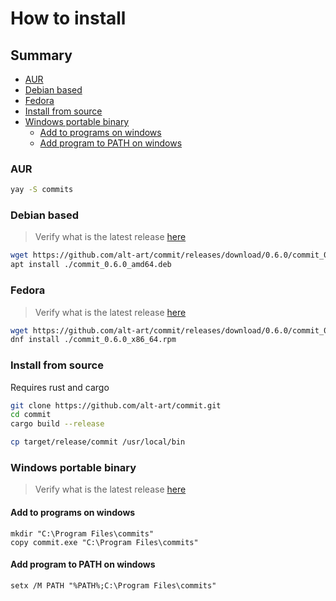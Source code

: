 # How to install

## Summary

- [AUR](#aur)
- [Debian based](#debian-based)
- [Fedora](#fedora)
- [Install from source](#install-from-source)
- [Windows portable binary](#windows-portable-binary)
  - [Add to programs on windows](#add-to-programs-on-windows)
  - [Add program to PATH on windows](#add-program-to-path-on-windows)

### AUR

```bash
yay -S commits
```

### Debian based

> Verify what is the latest release [here](https://github.com/alt-art/commit/releases)

```bash
wget https://github.com/alt-art/commit/releases/download/0.6.0/commit_0.6.0_amd64.deb
apt install ./commit_0.6.0_amd64.deb
```

### Fedora

> Verify what is the latest release [here](https://github.com/alt-art/commit/releases)

```bash
wget https://github.com/alt-art/commit/releases/download/0.6.0/commit_0.6.0_x86_64.rpm
dnf install ./commit_0.6.0_x86_64.rpm
```

### Install from source

Requires rust and cargo

```bash
git clone https://github.com/alt-art/commit.git
cd commit
cargo build --release
```

```bash
cp target/release/commit /usr/local/bin
```

### Windows portable binary

> Verify what is the latest release [here](https://github.com/alt-art/commit/releases)

#### Add to programs on windows

```shell
mkdir "C:\Program Files\commits"
copy commit.exe "C:\Program Files\commits"
```

#### Add program to PATH on windows

```shell
setx /M PATH "%PATH%;C:\Program Files\commits"
```
